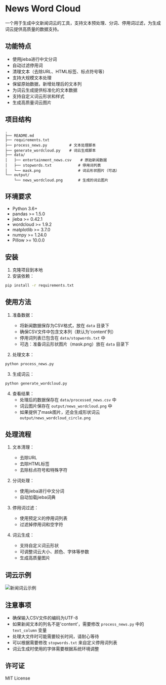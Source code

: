 # News Word Cloud

一个用于生成中文新闻词云的工具，支持文本预处理、分词、停用词过滤，为生成词云提供高质量的数据支持。

## 功能特点

- 使用jieba进行中文分词
- 自动过滤停用词
- 清理文本（去除URL、HTML标签、标点符号等）
- 支持大规模文本处理
- 保留原始数据，新增处理后的文本列
- 为词云生成提供标准化的文本数据
- 支持自定义词云形状和样式
- 生成高质量词云图片

## 项目结构

```
.
├── README.md
├── requirements.txt
├── process_news.py          # 文本处理脚本
├── generate_wordcloud.py    # 词云生成脚本
├── data/
│   ├── entertainment_news.csv    # 原始新闻数据
│   ├── stopwords.txt            # 停用词列表
│   └── mask.png                 # 词云形状图片（可选）
└── output/
    └── news_wordcloud.png       # 生成的词云图片
```

## 环境要求

- Python 3.6+
- pandas >= 1.5.0
- jieba >= 0.42.1
- wordcloud >= 1.9.2
- matplotlib >= 3.7.0
- numpy >= 1.24.0
- Pillow >= 10.0.0

## 安装

1. 克隆项目到本地
2. 安装依赖：
```bash
pip install -r requirements.txt
```

## 使用方法

1. 准备数据：
   - 将新闻数据保存为CSV格式，放在 `data` 目录下
   - 确保CSV文件中包含文本列（默认为'content'列）
   - 停用词列表已包含在 `data/stopwords.txt` 中
   - 可选：准备词云形状图片（mask.png）放在 `data` 目录下

2. 处理文本：
```bash
python process_news.py
```

3. 生成词云：
```bash
python generate_wordcloud.py
```

4. 查看结果：
   - 处理后的数据保存在 `data/processed_news.csv` 中
   - 词云图片保存在 `output/news_wordcloud.png` 中
   - 如果提供了mask图片，还会生成形状词云 `output/news_wordcloud_circle.png`

## 处理流程

1. 文本清理：
   - 去除URL
   - 去除HTML标签
   - 去除标点符号和特殊字符

2. 分词处理：
   - 使用jieba进行中文分词
   - 自动加载jieba词典

3. 停用词过滤：
   - 使用预定义的停用词列表
   - 过滤掉停用词和空字符

4. 词云生成：
   - 支持自定义词云形状
   - 可调整词云大小、颜色、字体等参数
   - 生成高质量图片

## 词云示例

![新闻词云示例](output/news_wordcloud.png)

## 注意事项

- 确保输入CSV文件的编码为UTF-8
- 如果新闻文本的列名不是'content'，需要修改 `process_news.py` 中的 `text_column` 变量
- 处理大文件时可能需要较长时间，请耐心等待
- 可以根据需要修改 `stopwords.txt` 来自定义停用词列表
- 词云生成时使用的字体需要根据系统环境调整

## 许可证

MIT License 